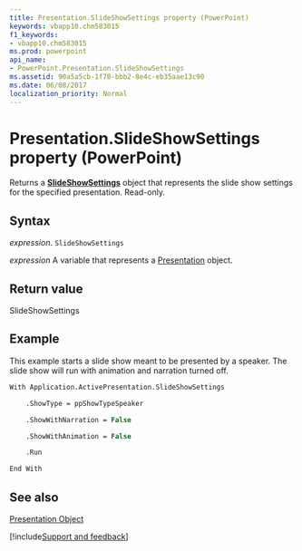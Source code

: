 ```yaml
---
title: Presentation.SlideShowSettings property (PowerPoint)
keywords: vbapp10.chm583015
f1_keywords:
- vbapp10.chm583015
ms.prod: powerpoint
api_name:
- PowerPoint.Presentation.SlideShowSettings
ms.assetid: 90a5a5cb-1f78-bbb2-8e4c-eb35aae13c90
ms.date: 06/08/2017
localization_priority: Normal
---
```



# Presentation.SlideShowSettings property (PowerPoint)

Returns a  **[SlideShowSettings](PowerPoint.SlideShowSettings.md)** object that represents the slide show settings for the specified presentation. Read-only.


## Syntax

_expression_. `SlideShowSettings`

_expression_ A variable that represents a [Presentation](PowerPoint.Presentation.md) object.


## Return value

SlideShowSettings


## Example

This example starts a slide show meant to be presented by a speaker. The slide show will run with animation and narration turned off.


```vb
With Application.ActivePresentation.SlideShowSettings

    .ShowType = ppShowTypeSpeaker

    .ShowWithNarration = False

    .ShowWithAnimation = False

    .Run

End With
```


## See also


[Presentation Object](PowerPoint.Presentation.md)

[!include[Support and feedback](~/includes/feedback-boilerplate.md)]
